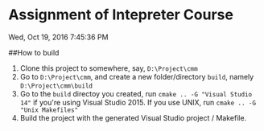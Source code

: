# Assignment of Intepreter Course
Wed, Oct 19, 2016  7:45:36 PM

##How to build

1. Clone this project to somewhere, say, `D:\Project\cmm`
2. Go to `D:\Project\cmm`, and create a new folder/directory `build`,
	namely `D:\Project\cmm\build`
3. Go to the `build` directoy you created, run `cmake .. -G "Visual Studio 14"` if you're using
	Visual Studio 2015. If you use UNIX, run `cmake .. -G "Unix Makefiles"`
4. Build the project with the generated Visual Studio project / Makefile.
